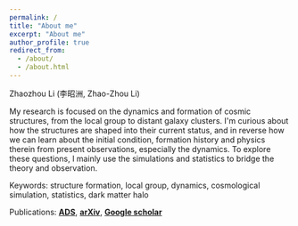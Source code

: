 ```yaml
---
permalink: /
title: "About me"
excerpt: "About me"
author_profile: true
redirect_from: 
  - /about/
  - /about.html
---
```


Zhaozhou Li (李昭洲, Zhao-Zhou Li)

My research is focused on the dynamics and formation of cosmic structures, from the local group to distant galaxy clusters. I'm curious about how the structures are shaped into their current status, and in reverse how we can learn about the initial condition, formation history and physics therein from present observations, especially the dynamics. To explore these questions, I mainly use the simulations and statistics to bridge the theory and observation.

Keywords: structure formation, local group, dynamics, cosmological simulation, statistics, dark matter halo

Publications: 
[**ADS**](https://ui.adsabs.harvard.edu/search/fq=%7B!type%3Daqp%20v%3D%24fq_database%7D&fq_database=(database%3Aastronomy)&p_=0&q=%3Dauthor%3A%22Li%2C%20Zhao-Zhou%22%20OR%20%3Dauthor%3A%22Li%2C%20Zhaozhou%22&sort=date%20desc%2C%20bibcode%20desc), 
[**arXiv**](https://arxiv.org/search/?query=zhaozhou+li&searchtype=author&abstracts=show&order=-announced_date_first&size=50), 
[**Google scholar**](https://scholar.google.com/citations?user=RxQHlEcAAAAJ)